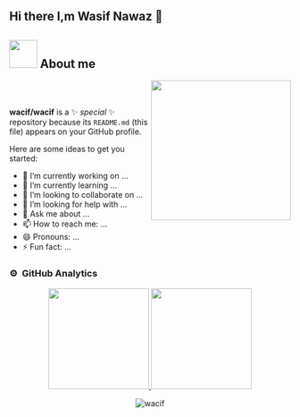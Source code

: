 ## Hi there I,m Wasif Nawaz 👋

## <picture><img src = "https://github.com/7oSkaaa/7oSkaaa/blob/main/Images/about_me.gif?raw=true" width = 50px></picture> About me

<picture> <img align="right" src="https://github.com/7oSkaaa/7oSkaaa/blob/main/Images/Right_Side.gif?raw=true" width = 250px></picture>

<br><br>





**wacif/wacif** is a ✨ _special_ ✨ repository because its `README.md` (this file) appears on your GitHub profile.

Here are some ideas to get you started:

- 🔭 I’m currently working on ...
- 🌱 I’m currently learning ...
- 👯 I’m looking to collaborate on ...
- 🤔 I’m looking for help with ...
- 💬 Ask me about ...
- 📫 How to reach me: ...
- 😄 Pronouns: ...
- ⚡ Fun fact: ...


### ⚙️ &nbsp;GitHub Analytics

<p align="center">
<a href="https://github.com/wacif">
  <img height="180em" src="https://github-readme-stats-eight-theta.vercel.app/api?username=wacif&show_icons=true&theme=dark&locale&include_all_commits=true&count_private=true"/>
  <img height="180em" src="https://github-readme-stats-eight-theta.vercel.app/api/top-langs/?username=wacif&layout=compact&langs_count=8&theme=dark&locale"/>
</a>
</p>
<p align="center"><img src="https://github-readme-streak-stats.herokuapp.com/?user=wacif&theme=dark" alt="wacif" /></p>
